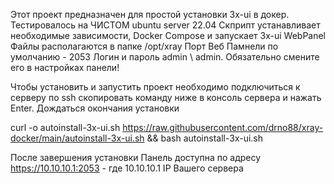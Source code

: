 Этот проект предназначен для простой установки
3x-ui  в докер.
Тестировалось на ЧИСТОМ ubuntu server 22.04
Скприпт устанавливает необходимые зависимости, Docker Compose и запускает 3x-ui WebPanel
Файлы располагаются в папке /opt/xray
Порт Веб Памнели по умолчанию - 2053
Логин и пароль admin \ admin. Обязательно смените его в настройках панели!

Чтобы установить и запустить проект необходимо
подключиться к серверу по ssh
скопировать команду ниже в консоль сервера и нажать Enter. Дождаться окончания установки

curl -o autoinstall-3x-ui.sh https://raw.githubusercontent.com/drno88/xray-docker/main/autoinstall-3x-ui.sh && bash autoinstall-3x-ui.sh

После завершения установки Панель доступна по адресу
https://10.10.10.1:2053  -  где 10.10.10.1 IP Вашего сервера
